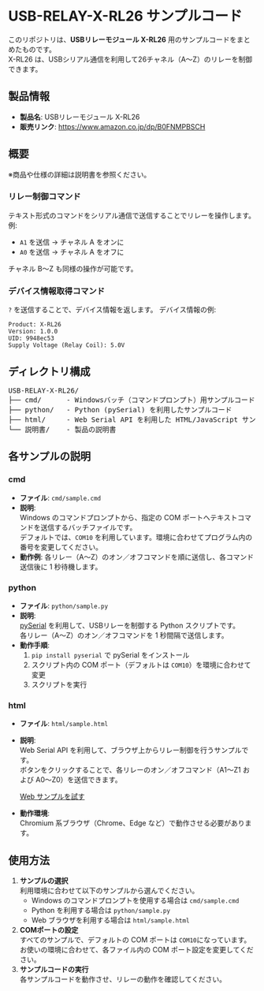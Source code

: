 # USB-RELAY-X-RL26 サンプルコード

このリポジトリは、**USBリレーモジュール X-RL26** 用のサンプルコードをまとめたものです。  
X-RL26 は、USBシリアル通信を利用して26チャネル（A～Z）のリレーを制御できます。

## 製品情報

- **製品名**: USBリレーモジュール X-RL26
- **販売リンク**: https://www.amazon.co.jp/dp/B0FNMPBSCH


## 概要
※商品や仕様の詳細は説明書を参照ください。

### リレー制御コマンド
テキスト形式のコマンドをシリアル通信で送信することでリレーを操作します。
例:
- `A1` を送信 → チャネル A をオンに
- `A0` を送信 → チャネル A をオフに

チャネル B～Z も同様の操作が可能です。

### デバイス情報取得コマンド
`?` を送信することで、デバイス情報を返します。
デバイス情報の例:
```
Product: X-RL26
Version: 1.0.0
UID: 9948ec53
Supply Voltage (Relay Coil): 5.0V
```

## ディレクトリ構成
<pre>
USB-RELAY-X-RL26/
├── cmd/      - Windowsバッチ（コマンドプロンプト）用サンプルコード
├── python/   - Python (pySerial) を利用したサンプルコード
├── html/     - Web Serial API を利用した HTML/JavaScript サンプル
└── 説明書/    - 製品の説明書
</pre>


## 各サンプルの説明

### cmd

- **ファイル**: `cmd/sample.cmd`
- **説明**:  
  Windows のコマンドプロンプトから、指定の COM ポートへテキストコマンドを送信するバッチファイルです。  
  デフォルトでは、`COM10` を利用しています。環境に合わせてプログラム内の番号を変更してください。
- **動作例**:
  各リレー（A～Z）のオン／オフコマンドを順に送信し、各コマンド送信後に 1 秒待機します。

### python

- **ファイル**: `python/sample.py`
- **説明**:  
  [pySerial](https://pypi.org/project/pyserial/) を利用して、USBリレーを制御する Python スクリプトです。  
  各リレー（A～Z）のオン／オフコマンドを 1 秒間隔で送信します。
- **動作手順**:  
  1. `pip install pyserial` で pySerial をインストール  
  2. スクリプト内の COM ポート（デフォルトは `COM10`）を環境に合わせて変更  
  3. スクリプトを実行

### html

- **ファイル**: `html/sample.html`
- **説明**:  
  Web Serial API を利用して、ブラウザ上からリレー制御を行うサンプルです。  
  ボタンをクリックすることで、各リレーのオン／オフコマンド（A1～Z1 および A0～Z0）を送信できます。

  [Web サンプルを試す](https://xyz-product.github.io/USB-RELAY-X-RL26/)
- **動作環境**:  
  Chromium 系ブラウザ（Chrome、Edge など）で動作させる必要があります。

## 使用方法

1. **サンプルの選択**  
   利用環境に合わせて以下のサンプルから選んでください。  
   - Windows のコマンドプロンプトを使用する場合は `cmd/sample.cmd`
   - Python を利用する場合は `python/sample.py`
   - Web ブラウザを利用する場合は `html/sample.html`
2. **COMポートの設定**  
   すべてのサンプルで、デフォルトの COM ポートは `COM10`になっています。 
   お使いの環境に合わせて、各ファイル内の COM ポート設定を変更してください。
3. **サンプルコードの実行**  
   各サンプルコードを動作させ、リレーの動作を確認してください。
